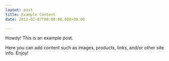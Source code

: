 ```yaml
---
layout: post
title: Example Content
date: 2012-02-07T00:00:00.000+00:00

---
```

<div class="message">
Howdy! This is an example post.
</div>

Here you can add content such as images, products, links, and/or other site info. Enjoy!